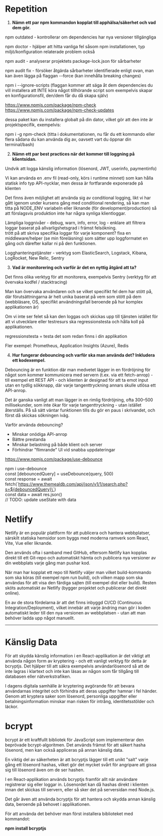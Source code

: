 # **Repetition**

1. **Nämn ett par npm kommandon kopplat till apphälsa/säkerhet och vad dem gör.**

npm outdated \- kontrollerar om dependencies har nya versioner tillgängliga

npm doctor \- hjälper att hitta vanliga fel såsom npm installationen, typ miljö/konfiguration relaterade problem också

npm audit \- analyserar projektets package-lock.json för sårbarheter

npm audit fix \- försöker åtgärda sårbarheter identifierade enligt ovan, man kan även lägga på flaggan \--force (kan innehålla breaking changes)

npm i \--ignore-scripts (flaggan kommer att säga åt dem dependencies du vill installera att INTE köra något tillhörande script som exempelvis skapar en konfigurationsfil, den/dem får du då skapa själv)

https://www.npmjs.com/package/npm-check  
https://www.npmjs.com/package/npm-check-updates

dessa paket kan du installera globalt på din dator, vilket gör att den inte är projektspecifik, exempelvis:

npm i \-g npm-check (titta i dokumentationen, nu får du ett kommando eller flera sådana du kan använda dig av, oavsett vart du öppnar din terminal/bash)

2.  **Nämn ett par best practices när det kommer till loggning på klientsidan.**

Undvik att logga känslig information (lösenord, JWT, userinfo, paymentinfo)

Vi kan använda en .env fil (read-only, körs i runtime minnet) som kan hålla statisk info typ API-nycklar, men dessa är fortfarande exponerade på klienten

Det finns även möjlighet att använda sig av conditional logging, likt vi har gått igenom under kursens gång med conditional rendering, så kan man titta på NODE\_ENV variabeln eller liknande (för development/production) så att förslagsvis produktion inte har några synliga klientloggar.

Lämpliga loggnivåer \- debug, warn, info, error, log \- enklare att filtrera loggar baserat på allvarligshetsgrad i främst felsökning.  
trött på att skriva specifika loggar för varje komponent? fixa en middleware/helper (se min föreläsning) som sätter upp loggformatet en gång och därefter kallar ni på den funktionen.

Logghanteringstjänster \- verktyg som ElasticSearch, Logstack, Kibana, LogRocket, New Relic, Sentry

3. **Vad är monitorering och varför är det en nyttig åtgärd att ta?**

Det finns olika verktyg för att monitorera, exempelvis Sentry (verktyg för att övervaka kodfel / stacktracing) 

Man kan övervaka användaren och se vilket specifikt fel dem har stött på, där förutsättningarna är helt unika baserat på vem som stött på dem (webbläsare, OS, specifikt användningsfall beroende på hur komplex applikationen är)

Om vi inte ser felet så kan den loggas och skickas upp till tjänsten istället för att vi utvecklare eller testresurs ska regressionstesta och hålla koll på applikationen.

regressionstesta \= testa det som redan finns i din applikation

Fler exempel: Prometheus, Application Insights (Azure), Redis 

4.  **Hur fungerar debouncing och varför ska man använda det? Inkludera ett kodexempel.**

Debouncing är en funktion där man medvetet lägger in en fördröjning för något som kommer kommunicera med servern (t.ex. via ett fetch-anrop) \- till exempel ett REST API \- och klienten är designad för att ta emot input utan en tydlig sökknapp, där varje tangenttryckning annars skulle utlösa ett API-anrop.

Det är ganska vanligt att man lägger in en rimlig fördröjning, ofta 300–500 millisekunder, som inte ökar för varje tangenttryckning \- utan istället återställs. På så sätt väntar funktionen tills du gör en paus i skrivandet, och först då skickas sökningen iväg.

Varför använda debouncing?

- Minskar onödiga API-anrop  
- Bättre prestanda  
- Minskar belastning på både klient och server  
- Förhindrar "flimrande" UI vid snabba uppdateringar

https://www.npmjs.com/package/use-debounce

npm i use-debounce   
const \[debouncedQuery\] \= useDebounce(query, 500\)  
const response \= await fetch(\`https://www.themealdb.com/api/json/v1/1/search.php?s=${debouncedQuery}\`)  
const data \= await res.json()  
// TODO: update useState with data

# **Netlify**

Netlify är en populär plattform för att publicera och hantera webbplatser, särskilt statiska hemsidor som byggs med moderna ramverk som React, Vite, Vue eller liknande. 

Den används ofta i samband med GitHub, eftersom Netlify kan kopplas direkt till ett Git-repo och automatiskt hämta och publicera nya versioner av din webbplats varje gång man pushar kod.

När man har kopplat ett repo till Netlify väljer man vilket build-kommando som ska köras (till exempel npm run build), och vilken mapp som ska användas för att visa den färdiga sajten (till exempel dist eller build). Resten sköts automatiskt av Netlify (bygger projektet och publicerar det direkt online).

En av de stora fördelarna är att det finns inbyggd CI/CD (Continuous Integration/Deployment), vilket innebär att varje ändring man gör i koden automatiskt leder till den nya versionen av webbplatsen \- utan att man behöver ladda upp något manuellt.

---

# **Känslig Data**

För att skydda känslig information i en React-applikation är det viktigt att använda någon form av kryptering \- och ett vanligt verktyg för detta är bcryptjs. Det hjälper till att säkra exempelvis användarlösenord så att de inte lagras i klartext och inte kan läsas av någon som får tillgång till databasen eller nätverkstrafiken.

I dagens digitala samhälle är kryptering avgörande för att bevara användarnas integritet och förhindra att deras uppgifter hamnar i fel händer. Genom att kryptera saker som lösenord, personliga uppgifter eller betalningsinformation minskar man risken för intrång, identitetsstölder och läckor.

# **bcrypt**

bcrypt är ett kraftfullt bibliotek för JavaScript som implementerar den beprövade bcrypt-algoritmen. Det används främst för att säkert hasha lösenord, men kan också appliceras på annan känslig data. 

En viktig del av säkerheten är att bcryptjs lägger till ett unikt "salt" varje gång ett lösenord hashas, vilket gör det mycket svårt för angripare att gissa sig till lösenord även om de ser hashen.

I en React-applikation används bcryptjs framför allt när användare registrerar sig eller loggar in. Lösenordet kan då hashas direkt i klienten innan det skickas till servern, eller så sker det på serversidan med Node.js. 

Det går även att använda bcryptjs för att hantera och skydda annan känslig data, beroende på behovet i applikationen.

För att använda det behöver man först installera biblioteket med kommandot:

**npm install bcryptjs**